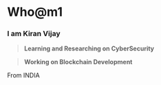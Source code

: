 # Who@m1

### I am Kiran Vijay
>__Learning and Researching on CyberSecurity__

>__Working on Blockchain Development__

From INDIA
